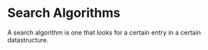 Search Algorithms
================

A search algorithm is one that looks for a certain entry in a certain datastructure.
